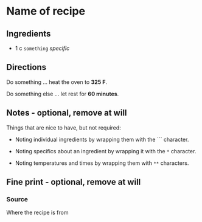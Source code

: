 Name of recipe
==

Ingredients
--

* 1 c `something` *specific*

Directions
--

Do something ... heat the oven to **325 F**.

Do something else ... let rest for **60 minutes**.

Notes - optional, remove at will
--

Things that are nice to have, but not required:

* Noting individual ingredients by wrapping them with the `\`` character.

* Noting specifics about an ingredient by wrapping it with the `*` character.

* Noting temperatures and times by wrapping them with `**` characters.

Fine print - optional, remove at will
--

### Source

Where the recipe is from
